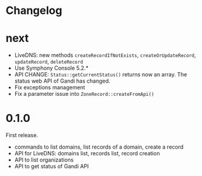 # Changelog


# next

- LiveDNS: new methods `createRecordIfNotExists`, `createOrUpdateRecord`, `updateRecord`, `deleteRecord`
- Use Symphony Console 5.2.*
- API CHANGE: `Status::getCurrentStatus()` returns now an array. The status web API of Gandi has changed.
- Fix exceptions management
- Fix a parameter issue into `ZoneRecord::createFromApi()`

# 0.1.0

First release.

- commands to list domains, list records of a domain, create a record
- API for LiveDNS: domains list, records list, record creation
- API to list organizations
- API to get status of Gandi API
